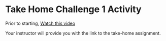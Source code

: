 # Take Home Challenge 1 Activity

Prior to starting, [Watch this video](https://www.youtube.com/watch?v=DU0LAeq0Uc8)

Your instructor will provide you with the link to the take-home assignment.
